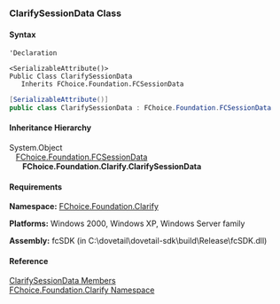 ﻿### ClarifySessionData Class

#### Syntax

```vbnet
'Declaration

<SerializableAttribute()>
Public Class ClarifySessionData 
   Inherits FChoice.Foundation.FCSessionData
```

```csharp
[SerializableAttribute()]
public class ClarifySessionData : FChoice.Foundation.FCSessionData
``` 

#### Inheritance Hierarchy

System.Object  
   [FChoice.Foundation.FCSessionData](fcSDK~FChoice.Foundation.FCSessionData.md)  
      **FChoice.Foundation.Clarify.ClarifySessionData**  

#### Requirements

**Namespace:** [FChoice.Foundation.Clarify](fcSDK~FChoice.Foundation.Clarify_namespace.md)

**Platforms:** Windows 2000, Windows XP, Windows Server family

**Assembly:** fcSDK (in C:\\dovetail\\dovetail-sdk\\build\\Release\\fcSDK.dll)

#### Reference

[ClarifySessionData Members](fcSDK~FChoice.Foundation.Clarify.ClarifySessionData_members.md)  
[FChoice.Foundation.Clarify Namespace](fcSDK~FChoice.Foundation.Clarify_namespace.md)